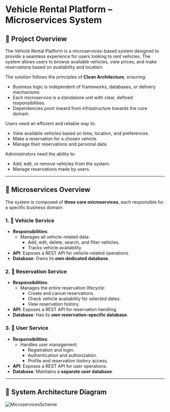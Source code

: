 # Vehicle Rental Platform – Microservices System

## 📌 Project Overview

The Vehicle Rental Platform is a microservices-based system designed to provide a seamless experience for users looking to rent vehicles. The system allows users to browse available vehicles, view prices, and make reservations based on availability and location.

The solution follows the principles of **Clean Architecture**, ensuring:
- Business logic is independent of frameworks, databases, or delivery mechanisms.
- Each microservice is a standalone unit with clear, defined responsibilities.
- Dependencies point inward from infrastructure towards the core domain.

Users need an efficient and reliable way to:
- View available vehicles based on time, location, and preferences.
- Make a reservation for a chosen vehicle.
- Manage their reservations and personal data.

Administrators need the ability to:
- Add, edit, or remove vehicles from the system.
- Manage reservations made by users.

---

## 🧩 Microservices Overview

The system is composed of **three core microservices**, each responsible for a specific business domain:

### 1. 🚗 Vehicle Service
- **Responsibilities**:
  - Manages all vehicle-related data:
    - Add, edit, delete, search, and filter vehicles.
    - Tracks vehicle availability.
- **API**: Exposes a REST API for vehicle-related operations.
- **Database**: Owns its **own dedicated database**.

### 2. 📅 Reservation Service
- **Responsibilities**:
  - Manages the entire reservation lifecycle:
    - Create and cancel reservations.
    - Check vehicle availability for selected dates.
    - View reservation history.
- **API**: Exposes a REST API for reservation handling.
- **Database**: Has its **own reservation-specific database**.

### 3. 👤 User Service
- **Responsibilities**:
  - Handles user management:
    - Registration and login.
    - Authentication and authorization.
    - Profile and reservation history access.
- **API**: Exposes a REST API for user operations.
- **Database**: Maintains a **separate user database**.

---

## 🧱 System Architecture Diagram

![MicroservicesScheme](https://github.com/user-attachments/assets/d1f6086b-0b7b-43db-9e99-3c0ca42f936b)

